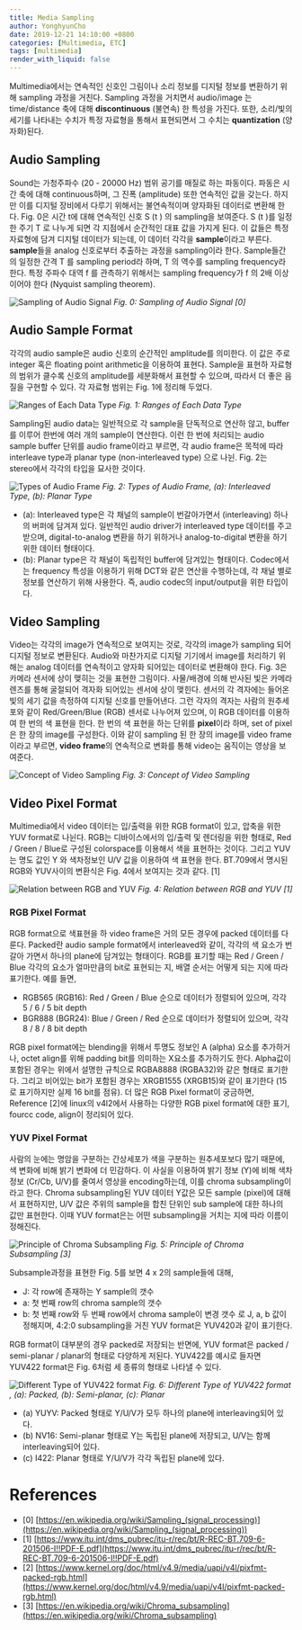 ```yaml
---
title: Media Sampling
author: YonghyunCho
date: 2019-12-21 14:10:00 +0800
categories: [Multimedia, ETC]
tags: [multimedia]
render_with_liquid: false
---
```


Multimedia에서는 연속적인 신호인 그림이나 소리 정보를 디지털 정보를 변환하기 위해 sampling 과정을 거친다. Sampling 과정을 거치면서 audio/image 는 time/distance 축에 대해 **discontinuous** (불연속) 한 특성을 가진다. 또한, 소리/빛의 세기를 나타내는 수치가 특정 자료형을 통해서 표현되면서 그 수치는 **quantization** (양자화)된다.

## Audio Sampling

Sound는 가청주파수 (20 - 20000 Hz) 범위 공기를 매질로 하는 파동이다. 파동은 시간 축에 대해 continuous하며, 그 진폭 (amplitude) 또한 연속적인 값을 갖는다. 하지만 이를 디지털 장비에서 다루기 위해서는 불연속적이며 양자화된 데이터로 변환해 한다. Fig. 0은 시간 t에 대해 연속적인 신호 S (t ) 의 sampling을 보여준다. S (t )를 일정한 주기 T 로 나누게 되면 각 지점에서 순간적인 대표 값을 가지게 된다. 이 값들은 특정 자료형에 담겨 디지털 데이터가 되는데, 이 데이터 각각을 **sample**이라고 부른다. **sample**들을 analog 신호로부터 추출하는 과정을 sampling이라 한다. Sample들간의 일정한 간격 T 를 sampling period라 하며, T 의 역수를 sampling frequency라 한다. 특정 주파수 대역 f 를 관측하기 위해서는 sampling frequency가 f 의 2배 이상이어야 한다 (Nyquist sampling theorem).

![Sampling of Audio Signal](/assets/img/post/multimedia_etc/media_sampling/audio-sampling.png)
_Fig. 0: Sampling of Audio Signal [0]_

## Audio Sample Format

각각의 audio sample은 audio 신호의 순간적인 amplitude를 의미한다. 이 값은 주로 integer 혹은 floating point arithmetic을 이용하여 표현다. Sample을 표현하 자료형의 범위가 클수록 신호의 amplitude를  세분화해서 표현할 수 있으며, 따라서 더 좋은 음질을 구현할 수 있다. 각 자료형 범위는 Fig. 1에 정리해 두었다.

![Ranges of Each Data Type](/assets/img/post/multimedia_etc/media_sampling/range-of-number.png)
_Fig. 1: Ranges of Each Data Type_

Sampling된 audio data는 일반적으로 각 sample을 단독적으로 연산하 않고, buffer를 이루어 한번에 여러 개의 sample이 연산한다. 이런 한 번에 처리되는 audio sample buffer 단위를 audio  frame이라고 부르면, 각 audio frame은 목적에 따라 interleave type과 planar type (non-interleaved type) 으로 나뉜. Fig. 2는 stereo에서 각각의 타입을 묘사한 것이다. 

![Types of Audio Frame](/assets/img/post/multimedia_etc/media_sampling/audio-frame.png)
_Fig. 2: Types of Audio Frame, (a): Interleaved Type, (b): Planar Type_

- (a): Interleaved type은 각 채널의 sample이 번갈아가면서 (interleaving) 하나의 버퍼에 담겨져 있다. 일반적인 audio driver가 interleaved type 데이터를 주고받으며, digital-to-analog 변환을 하기 위하거나 analog-to-digital 변환을 하기 위한 데이터 형태이다.  
- (b): Planar type은 각 채널이 독립적인 buffer에 담겨있는 형태이다. Codec에서는 frequency 특성을 이용하기 위해 DCT와 같은 연산을 수행하는데, 각 채널 별로 정보를 연산하기 위해 사용한다. 즉, audio codec의 input/output을 위한 타입이다.

## Video Sampling

Video는 각각의 image가 연속적으로 보여지는 것로, 각각의 image가 sampling 되어 디지털 정보로 변환된다. Audio와 마찬가지로  디지털 기기에서 image를 처리하기 위해는 analog 데이터를 연속적이고 양자화 되어있는 데이터로 변환해야 한다.  Fig. 3은 카메라 센서에 상이 맺히는 것을 표현한 그림이다. 사물/배경에 의해 반사된 빛은 카메라 렌즈를 통해 굴절되어 격자화 되어있는 센서에 상이 맺힌다. 센서의 각 격자에는 들어온 빛의 세기 값을 측정하여 디지털 신호를 만들어낸다. 그런 각자의 격자는 사람의 원추세포와 같이 Red/Green/Blue (RGB) 센서로 나누어져 있으며, 이 RGB 데이터를 이용하여 한 번의 색 표현을 한다. 한 번의 색 표현을 하는 단위를 **pixel**이라 하며,  set of pixel은 한 장의 image를 구성한다. 이와 같이 sampling 된 한 장의 image를 video frame이라고 부르면, **video frame**의 연속적으로 변화를 통해 video는 움직이는 영상을 보여준다.

![Concept of Video Sampling](/assets/img/post/multimedia_etc/media_sampling/video-sampling.png)
_Fig. 3: Concept of Video Sampling_

## Video Pixel Format

Multimedia에서 video 데이터는 입/출력을 위한 RGB format이 있고, 압축을 위한 YUV format로 나뉜다. RGB는 디바이스에서의 입/출력 및 렌더링을 위한 형태로, Red / Green / Blue로 구성된 colorspace를 이용해서 색을 표현하는 것이다. 그리고 YUV는 명도 값인 Y 와 색차정보인 U/V 값을 이용하여 색 표현을 한다. BT.709에서 명시된 RGB와 YUV사이의 변환식은 Fig. 4에서  보여지는 것과 같다. [1]

![Relation between RGB and YUV](/assets/img/post/multimedia_etc/media_sampling/rgb-yub-conversion-equation.png)
_Fig. 4: Relation between RGB and YUV [1]_

### RGB Pixel Format

RGB format으로 색표현을 하 video frame은 거의 모든 경우에 packed 데이터를 다룬다. Packed란 audio sample format에서 interleaved와 같이, 각각의 색 요소가 번갈아 가면서 하나의 plane에 담겨있는 형태이다.  RGB를 표기할 때는 Red / Green / Blue 각각의 요소가 얼마만큼의 bit로 표현되는 지, 배열 순서는 어떻게 되는 지에 따라 표기한다. 예를 들면,

- RGB565 (RGB16): Red / Green / Blue 순으로 데이터가 정렬되어 있으며, 각각 5 / 6 / 5 bit depth
- BGR888 (BGR24): Blue / Green / Red 순으로 데이터가 정렬되어 있으며, 각각 8 / 8 / 8 bit depth

RGB pixel format에는 blending을 위해서 투명도 정보인 A (alpha) 요소를 추가하거나, octet align를 위해 padding bit를 의미하는 X요소를 추가하기도 한다. Alpha값이 포함된 경우는 위에서 설명한 규칙으로 RGBA8888 (RGBA32)와 같은 형태로 표기한다. 그리고 비어있는 bit가 포함된 경우는 XRGB1555 (XRGB15)와 같이 표기한다 (15로 표기하지만 실제 16 bit를 점유). 더 많은 RGB Pixel format이 궁금하면, Reference [2]에 linux의 v4l2에서 사용하는 다양한 RGB pixel format에 대한 표기, fourcc code, align이 정리되어 있다.

### YUV Pixel Format

사람의 눈에는 명암을 구분하는 간상세포가 색을 구분하는 원추세포보다 많기 때문에, 색 변화에 비해 밝기 변화에 더 민감하다. 이 사실을 이용하여 밝기 정보 (Y)에 비해 색차 정보 (Cr/Cb, U/V)를 줄여서 영상을 encoding하는데, 이를 chroma subsampling이라고 한다. Chroma subsampling된 YUV 데이터 Y값은 모든 sample (pixel)에 대해서 표현하지만, U/V 값은 주위의 sample을 합친 단위인 sub sample에 대한 하나의 값만 표현한다. 이때 YUV format은는 어떤 subsampling을 거치는  지에 따라 이름이 정해진다. 

![Principle of Chroma Subsampling](/assets/img/post/multimedia_etc/media_sampling/chroma-subsampling.png)
_Fig. 5: Principle of Chroma Subsampling [3]_

Subsample과정을 표현한 Fig. 5를 보면 4 x 2의 sample들에 대해,
- J: 각 row에 존재하는 Y sample의 갯수
- a: 첫 번째 row의 chroma sample의 갯수
- b: 첫 번째 row와 두 번째 row에서 chroma sample이 변경 갯수
로 J, a, b 값이 정해지며, 4:2:0 subsampling을 거친 YUV format은 YUV420과 같이 표기한다.

RGB format이 대부분의 경우 packed로 저장되는 반면에, YUV format은 packed / semi-planar / planar의 형태로 다양하게 저된다. YUV422를 예시로 들자면 YUV422 format은 Fig. 6처럼 세 종류의 형태로 나타낼 수 있다.

![Different Type of YUV422 format](/assets/img/post/multimedia_etc/media_sampling/yuv-example.png)
_Fig. 6: Different Type of YUV422 format , (a): Packed, (b): Semi-planar, (c): Planar_

- (a) YUYV: Packed 형태로 Y/U/V가 모두 하나의 plane에 interleaving되어 있다.
- (b) NV16: Semi-planar 형태로 Y는 독립된 plane에 저장되고, U/V는 함께 interleaving되어 있다.
- (c) I422: Planar 형태로 Y/U/V가 각각 독립된 plane에 있다.

# References
- [0] [https://en.wikipedia.org/wiki/Sampling_(signal_processing)](https://en.wikipedia.org/wiki/Sampling_(signal_processing))
- [1] [https://www.itu.int/dms_pubrec/itu-r/rec/bt/R-REC-BT.709-6-201506-I!!PDF-E.pdf](https://www.itu.int/dms_pubrec/itu-r/rec/bt/R-REC-BT.709-6-201506-I!!PDF-E.pdf)
- [2] [https://www.kernel.org/doc/html/v4.9/media/uapi/v4l/pixfmt-packed-rgb.html](https://www.kernel.org/doc/html/v4.9/media/uapi/v4l/pixfmt-packed-rgb.html)
- [3] [https://en.wikipedia.org/wiki/Chroma_subsampling](https://en.wikipedia.org/wiki/Chroma_subsampling)